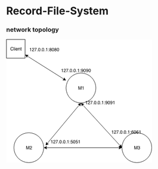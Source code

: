 # Record-File-System

### network topology
![img](https://github.com/BestOreo/Record-File-System/blob/master/topo/topo1.png)
